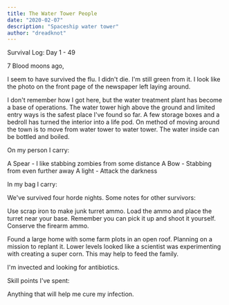 ```yaml
---
title: The Water Tower People
date: "2020-02-07"
description: "Spaceship water tower"
author: "dreadknot"
---
```


Survival Log: Day 1 - 49

7 Blood moons ago,

I seem to have survived the flu. I didn't die. I'm still green from it. I look like the photo on the front page of the newspaper left laying around.

I don't remember how I got here, but the water treatment plant has become a base of operations. The water tower high above the ground and limited entry ways is the safest place I've found so far. A few storage boxes and a bedroll has turned the interior into a life pod. On method of moving around the town is to move from water tower to water tower. The water inside can be bottled and boiled.

On my person I carry:

A Spear - I like stabbing zombies from some distance
A Bow - Stabbing from even further away
A light - Attack the darkness

In my bag I carry:

We've survived four horde nights. Some notes for other survivors:

Use scrap iron to make junk turret ammo. Load the ammo and place the turret near your base. Remember you can pick it up and shoot it yourself. Conserve the firearm ammo.

Found a large home with some farm plots in an open roof. Planning on a mission to replant it. Lower levels looked like a scientist was experimenting with creating a super corn. This may help to feed the family.

I'm invected and looking for antibiotics.

Skill points I've spent:

Anything that will help me cure my infection.